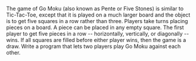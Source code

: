 
  The game of Go Moku (also known as Pente or Five Stones) is similar to Tic-Tac-Toe, 
  except that it is played on a much larger board and the object is to get five 
  squares in a row rather than three. Players take turns placing pieces on a board. 
  A piece can be placed in any empty square. The first player to get five pieces 
  in a row -- horizontally, vertically, or diagonally -- wins. If all squares 
  are filled before either player wins, then the game is a draw. Write a program 
  that lets two players play Go Moku against each other.
